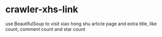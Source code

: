 # crawler-xhs-link
use BeautifulSoup to visit xiao hong shu article page and extra title, like count, comment count and star count
